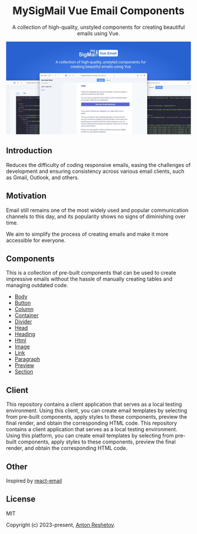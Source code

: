 <h1 align="center">MySigMail Vue Email Components</h1>
<p align="center">A collection of high-quality, unstyled components for creating beautiful emails using Vue.</p>
<img src="./hero.jpg">

## Introduction

Reduces the difficulty of coding responsive emails, easing the challenges of development and ensuring consistency across various email clients, such as Gmail, Outlook, and others.

## Motivation

Email still remains one of the most widely used and popular communication channels to this day, and its popularity shows no signs of diminishing over time.

We aim to simplify the process of creating emails and make it more accessible for everyone.

## Components

This is a collection of pre-built components that can be used to create impressive emails without the hassle of manually creating tables and managing outdated code.

- [Body](https://github.com/mysigmail/vue-email/tree/main/packages/components/body)
- [Button](https://github.com/mysigmail/vue-email/tree/main/packages/components/button)
- [Column](https://github.com/mysigmail/vue-email/tree/main/packages/components/column)
- [Container](https://github.com/mysigmail/vue-email/tree/main/packages/components/container)
- [Divider](https://github.com/mysigmail/vue-email/tree/main/packages/components/hr)
- [Head](https://github.com/mysigmail/vue-email/tree/main/packages/components/head)
- [Heading](https://github.com/mysigmail/vue-email/tree/main/packages/components/heading)
- [Html](https://github.com/mysigmail/vue-email/tree/main/packages/components/html)
- [Image](https://github.com/mysigmail/vue-email/tree/main/packages/components/img)
- [Link](https://github.com/mysigmail/vue-email/tree/main/packages/components/link)
- [Paragraph](https://github.com/mysigmail/vue-email/tree/main/packages/components/text)
- [Preview](https://github.com/mysigmail/vue-email/tree/main/packages/components/preview)
- [Section](https://github.com/mysigmail/vue-email/tree/main/packages/components/section)

## Client

This repository contains a client application that serves as a local testing environment. Using this client, you can create email templates by selecting from pre-built components, apply styles to these components, preview the final render, and obtain the corresponding  HTML code.
This repository contains a client application that serves as a local testing environment. Using this platform, you can create email templates by selecting from pre-built components, apply styles to these components, preview the final render, and obtain the corresponding  HTML code.

## Other

Inspired by [react-email](https://github.com/resendlabs/react-email)

## License

MIT

Copyright (c) 2023-present, [Anton Reshetov](https://github.com/antonreshetov).